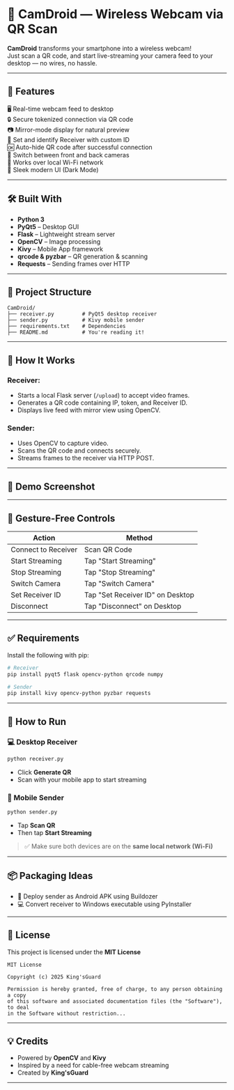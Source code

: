 
# 📡 CamDroid — Wireless Webcam via QR Scan

**CamDroid** transforms your smartphone into a wireless webcam!  
Just scan a QR code, and start live-streaming your camera feed to your desktop — no wires, no hassle.

---

## 🚀 Features

🖥️ Real-time webcam feed to desktop  
🔒 Secure tokenized connection via QR code  
📷 Mirror-mode display for natural preview  
🧭 Set and identify Receiver with custom ID  
🆗 Auto-hide QR code after successful connection  
🎥 Switch between front and back cameras  
📡 Works over local Wi-Fi network  
🖤 Sleek modern UI (Dark Mode)

---

## 🛠️ Built With

- **Python 3**
- **PyQt5** – Desktop GUI  
- **Flask** – Lightweight stream server  
- **OpenCV** – Image processing  
- **Kivy** – Mobile App framework  
- **qrcode & pyzbar** – QR generation & scanning  
- **Requests** – Sending frames over HTTP

---

## 📁 Project Structure

```
CamDroid/
├── receiver.py         # PyQt5 desktop receiver
├── sender.py           # Kivy mobile sender
├── requirements.txt    # Dependencies
├── README.md           # You're reading it!
```

---

## 🧭 How It Works

### Receiver:
- Starts a local Flask server (`/upload`) to accept video frames.
- Generates a QR code containing IP, token, and Receiver ID.
- Displays live feed with mirror view using OpenCV.

### Sender:
- Uses OpenCV to capture video.
- Scans the QR code and connects securely.
- Streams frames to the receiver via HTTP POST.

---

## 📸 Demo Screenshot


---

## 🎯 Gesture-Free Controls

| Action                    | Method                         |
|--------------------------|--------------------------------|
| Connect to Receiver       | Scan QR Code                   |
| Start Streaming           | Tap "Start Streaming"          |
| Stop Streaming            | Tap "Stop Streaming"           |
| Switch Camera             | Tap "Switch Camera"            |
| Set Receiver ID           | Tap "Set Receiver ID" on Desktop |
| Disconnect                | Tap "Disconnect" on Desktop    |

---

## ✅ Requirements

Install the following with pip:

```bash
# Receiver
pip install pyqt5 flask opencv-python qrcode numpy

# Sender
pip install kivy opencv-python pyzbar requests
```

---

## 🔧 How to Run

### 💻 Desktop Receiver

```bash
python receiver.py
```

- Click **Generate QR**
- Scan with your mobile app to start streaming

### 📱 Mobile Sender

```bash
python sender.py
```

- Tap **Scan QR**
- Then tap **Start Streaming**

> ✅ Make sure both devices are on the **same local network (Wi-Fi)**

---

## 📦 Packaging Ideas

- 📲 Deploy sender as Android APK using Buildozer
- 💻 Convert receiver to Windows executable using PyInstaller

---

## 📄 License

This project is licensed under the **MIT License**

```
MIT License

Copyright (c) 2025 King'sGuard

Permission is hereby granted, free of charge, to any person obtaining a copy
of this software and associated documentation files (the "Software"), to deal
in the Software without restriction...
```

---

## 💡 Credits

- Powered by **OpenCV** and **Kivy**
- Inspired by a need for cable-free webcam streaming
- Created by **King'sGuard**

---
